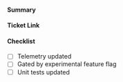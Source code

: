 <!-- Thank you for contributing a pull request! Here are a few tips to help you:

1. If this is your first contribution, make sure you've read the Contribution Checklist https://developers.mattermost.com/contribute/getting-started/contribution-checklist/
2. Read our blog post about "Submitting Great PRs" https://developers.mattermost.com/blog/2019-01-24-submitting-great-prs
3. Take a look at other repository-specific documentation at https://developers.mattermost.com/contribute/getting-started/

REMEMBER TO:
- Run `make i18n-extract` and commit changes to synchronize any new or removed messages
- Run `make check-style` to check for style errors (required for all pull requests)
- Run `make test` to ensure unit tests passed
-->

#### Summary
<!--
A description of what this pull request does
-->

#### Ticket Link
<!--
If this pull request addresses a Help Wanted ticket, please link the relevant GitHub issue, e.g.:

  Fixes: https://github.com/mattermost/mattermost-server/issues/XXXXX

Otherwise, link the Jira ticket.
-->

#### Checklist
<!-- Check off items as they are completed. ~~Strike through~~ items if they don't apply -->
- [ ] Telemetry updated
- [ ] Gated by experimental feature flag
- [ ] Unit tests updated
